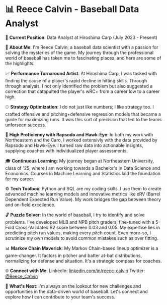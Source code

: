 # 📊 **Reece Calvin - Baseball Data Analyst**

🏢 **Current Position**: Data Analyst at Hiroshima Carp (July 2023 - Present)

🧠 **About Me**:
I'm Reece Calvin, a baseball data scientist with a passion for solving the mysteries of the game. My journey through the professional world of baseball has taken me to fascinating places, and here are some of the highlights:

📈 **Performance Turnaround Artist**:
At Hiroshima Carp, I was tasked with finding the cause of a player's rapid decline in hitting skills. Through through analysis, I not only identified the problem but also suggested a correction that catapulted the player's wRC+ from a career low to a career high.

⚾ **Strategy Optimization**:
I do not just like numbers; I like strategy too. I crafted offensive and pitching+defensive regression models that became a guide for maximizing runs. It was this sort of precision that led to the teams unforseen success.

📡 **High Proficiency with Rapsodo and Hawk-Eye**:
In both my work with Northeastern and the Caro, I worked extensivly with the data provided by Rapsodo and Hawk-Eye. I turned raw data into actionable insights, supplying coaches with individualized player assessments.

🎓 **Continuous Learning**:
My journey began at Northeastern University, class of '25, where I am working towards a Bachelor's in Data Science and Economics. Courses in Machine Learning and Statistics laid the foundation for my career.

⚙️ **Tech Toolbox**:
Python and SQL are my coding skills. I use them to create advanced machine learning models and innovative metrics like xRV (Barrel Dependent Expected Run Value). My work bridges the gap between theory and on-field excellence.

🔓 **Puzzle Solver**:
In the world of baseball, I try to identify and solve problems. I've developed MLB and NPB pitch graders, fine-tuned with a 5-Fold Cross-Validated R2 score between 0.03 and 0.05. My expertise lies in predicting pitch run values, making every pitch count. Even more-so, I scrutinize my own models to avoid common mistakes such as over fitting.

📊 **Markov Chain Maverick**:
My Markov Chain-based lineup optimizer is a game-changer. It factors in pitcher and batter at-bat distributions, normalizing for defense and situation. It's a strategic compass for coaches.

🌐 **Connect with Me**:
LinkedIn: [linkedin.com/in/reece-calvin](https://www.linkedin.com/in/reece-calvin/)
Twitter: [@Reece_Ca1vin](https://twitter.com/Reece_Ca1vin)

🔮 **What's Next**:
I'm always on the lookout for new challenges and opportunities in the data-driven world of baseball. Let's connect and explore how I can contribute to your team's success.
